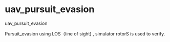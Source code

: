# uav_pursuit_evasion
uav_pursuit_evasion


Pursuit_evasion using LOS（line of sight) , simulator rotorS is used to verify.  

